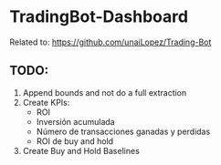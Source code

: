 # TradingBot-Dashboard

Related to: https://github.com/unaiLopez/Trading-Bot


## TODO:

1. Append bounds and not do a full extraction
2. Create KPIs:
    - ROI 
    - Inversión acumulada
    - Número de transacciones ganadas y perdidas
    - ROI de buy and hold 
3. Create Buy and Hold Baselines